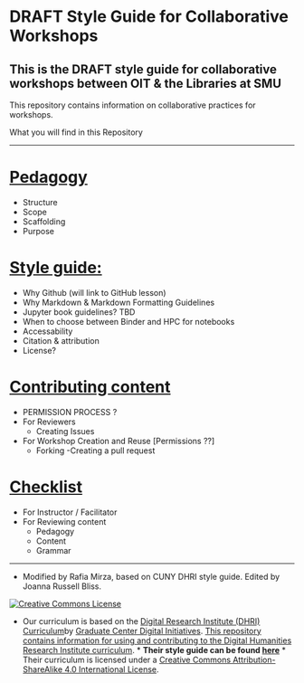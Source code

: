 # **DRAFT** Style Guide for Collaborative Workshops
## This is the DRAFT style guide for collaborative workshops between OIT & the Libraries at SMU

This repository contains information on collaborative practices for workshops. 


What you will find in this Repository

-----

# [Pedagogy](/sections/pedagogy.md)  
- Structure
- Scope
- Scaffolding
- Purpose

# [Style guide:](/sections/style_guide.md)  
- Why Github (will link to GitHub lesson) 
- Why Markdown & Markdown Formatting Guidelines
- Jupyter book guidelines? TBD
- When to choose between Binder and HPC for notebooks
- Accessability 
- Citation & attribution 
- License?
  
# [Contributing content](/sections/contributing.md) 
- PERMISSION PROCESS ?
- For Reviewers
  - Creating Issues
- For Workshop Creation and Reuse [Permissions ??]
  - Forking
  -Creating a pull request

# [Checklist](/sections/checklist.md)  
- For Instructor / Facilitator 
- For Reviewing content
    - Pedagogy
    - Content 
    - Grammar



-----

* Modified by Rafia Mirza, based on CUNY DHRI style guide. Edited by Joanna Russell Bliss.  

[![Creative Commons License](https://i.creativecommons.org/l/by-sa/4.0/88x31.png)](http://creativecommons.org/licenses/by-sa/4.0/)  

* Our curriculum is based on the [Digital Research Institute (DHRI) Curriculum](https://github.com/DHRI-Curriculum)by [Graduate Center Digital Initiatives](https://gcdi.commons.gc.cuny.edu/). [This repository contains information for using and contributing to the Digital Humanities Research Institute curriculum](https://github.com/DHRI-Curriculum/guide). * <b>Their style guide can be found [here](https://github.com/DHRI-Curriculum/guide)</b> * Their curriculum is licensed under a [Creative Commons Attribution-ShareAlike 4.0 International License](http://creativecommons.org/licenses/by-sa/4.0/). 

